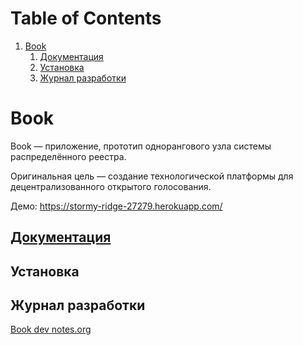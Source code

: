 
# Table of Contents

1.  [Book](#org64bf327)
    1.  [Документация](#org9090ec7)
    2.  [Установка](#orge88b50f)
    3.  [Журнал разработки](#org6e2c103)


<a id="org64bf327"></a>

# Book

Book — приложение, прототип однорангового узла системы распределённого
реестра.

Оригинальная цель — создание технологической платформы для децентрализованного
открытого голосования.

Демо: <https://stormy-ridge-27279.herokuapp.com/>


<a id="org9090ec7"></a>

## [Документация](Docs/Index.org)


<a id="orge88b50f"></a>

## Установка


<a id="org6e2c103"></a>

## Журнал разработки

[Book dev notes.org](https://gist.github.com/CyJimmy264/fb360e649b39623bdb40b11cf2f4df90)

